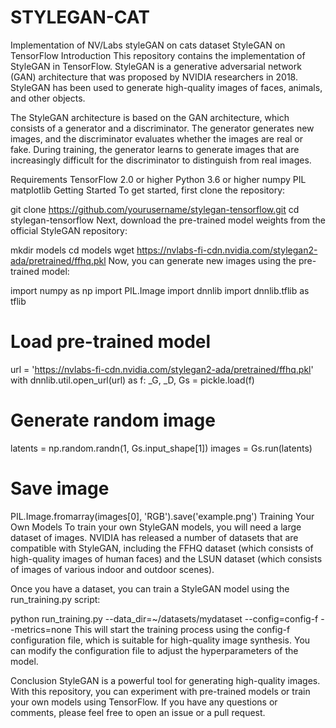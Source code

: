 # STYLEGAN-CAT
Implementation of NV/Labs styleGAN on cats dataset
StyleGAN on TensorFlow
Introduction
This repository contains the implementation of StyleGAN in TensorFlow. StyleGAN is a generative adversarial network (GAN) architecture that was proposed by NVIDIA researchers in 2018. StyleGAN has been used to generate high-quality images of faces, animals, and other objects.

The StyleGAN architecture is based on the GAN architecture, which consists of a generator and a discriminator. The generator generates new images, and the discriminator evaluates whether the images are real or fake. During training, the generator learns to generate images that are increasingly difficult for the discriminator to distinguish from real images.

Requirements
TensorFlow 2.0 or higher
Python 3.6 or higher
numpy
PIL
matplotlib
Getting Started
To get started, first clone the repository:


git clone https://github.com/yourusername/stylegan-tensorflow.git
cd stylegan-tensorflow
Next, download the pre-trained model weights from the official StyleGAN repository:

mkdir models
cd models
wget https://nvlabs-fi-cdn.nvidia.com/stylegan2-ada/pretrained/ffhq.pkl
Now, you can generate new images using the pre-trained model:


import numpy as np
import PIL.Image
import dnnlib
import dnnlib.tflib as tflib

# Load pre-trained model
url = 'https://nvlabs-fi-cdn.nvidia.com/stylegan2-ada/pretrained/ffhq.pkl'
with dnnlib.util.open_url(url) as f:
    _G, _D, Gs = pickle.load(f)

# Generate random image
latents = np.random.randn(1, Gs.input_shape[1])
images = Gs.run(latents)

# Save image
PIL.Image.fromarray(images[0], 'RGB').save('example.png')
Training Your Own Models
To train your own StyleGAN models, you will need a large dataset of images. NVIDIA has released a number of datasets that are compatible with StyleGAN, including the FFHQ dataset (which consists of high-quality images of human faces) and the LSUN dataset (which consists of images of various indoor and outdoor scenes).

Once you have a dataset, you can train a StyleGAN model using the run_training.py script:

python run_training.py --data_dir=~/datasets/mydataset --config=config-f --metrics=none
This will start the training process using the config-f configuration file, which is suitable for high-quality image synthesis. You can modify the configuration file to adjust the hyperparameters of the model.

Conclusion
StyleGAN is a powerful tool for generating high-quality images. With this repository, you can experiment with pre-trained models or train your own models using TensorFlow. If you have any questions or comments, please feel free to open an issue or a pull request.

